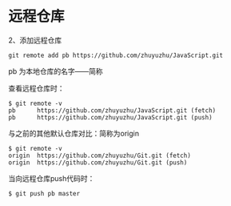 # 远程仓库



2、添加远程仓库

```shell
git remote add pb https://github.com/zhuyuzhu/JavaScript.git
```

pb 为本地仓库的名字——简称

查看远程仓库时：

```shell
$ git remote -v
pb      https://github.com/zhuyuzhu/JavaScript.git (fetch)
pb      https://github.com/zhuyuzhu/JavaScript.git (push)

```

与之前的其他默认仓库对比：简称为origin

```shell
$ git remote -v
origin  https://github.com/zhuyuzhu/Git.git (fetch)
origin  https://github.com/zhuyuzhu/Git.git (push)

```

当向远程仓库push代码时：

```shell
$ git push pb master
```



